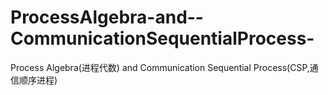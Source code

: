 # ProcessAlgebra-and--CommunicationSequentialProcess-
Process Algebra(进程代数) and Communication Sequential Process(CSP,通信顺序进程) 
